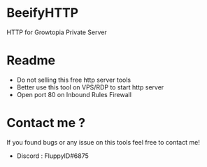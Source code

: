 # BeeifyHTTP
HTTP for Growtopia Private Server

# Readme
- Do not selling this free http server tools
- Better use this tool on VPS/RDP to start http server
- Open port 80 on Inbound Rules Firewall

# Contact me ?
If you found bugs or any issue on this tools feel free to contact me!
- Discord : FluppyID#6875
